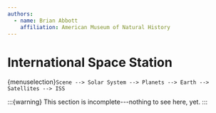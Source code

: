```yaml
---
authors:
  - name: Brian Abbott
    affiliation: American Museum of Natural History
---
```



# International Space Station

{menuselection}`Scene --> Solar System --> Planets --> Earth --> Satellites --> ISS`


:::{warning}
This section is incomplete---nothing to see here, yet.
:::




